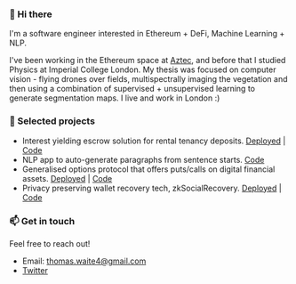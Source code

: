 ### 👋 Hi there 
I'm a software engineer interested in Ethereum + DeFi, Machine Learning + NLP. 

I've been working in the Ethereum space at [Aztec](https://aztec.network/index.html), and before that I studied Physics at Imperial College London. My thesis was focused on computer vision - flying drones over fields, multispectrally imaging the vegetation and then using a combination of supervised + unsupervised learning to generate segmentation maps. I live and work in London :)

### 🔭 Selected projects
- Interest yielding escrow solution for rental tenancy deposits. [Deployed](https://betterdeposits.com/) | [Code](https://github.com/hack-money/better-deposits)
- NLP app to auto-generate paragraphs from sentence starts. [Code](https://github.com/thomas-waite/text-improve)
- Generalised options protocol that offers puts/calls on digital financial assets. [Deployed](http://coveroptions.eth.link) | [Code](https://github.com/hack-money/Cover) 
- Privacy preserving wallet recovery tech, zkSocialRecovery. [Deployed](https://gateway.temporal.cloud/ipns/ui.solui.dev/#l=QmTAMtWNxVFgznQhrWtYCwhqjom94nvTaQcXP9uPScTDgJ&shortEmbedUrl=https%3A%2F%2Fsolui.dev%2Fui%2FQmTAMtWNxVFgznQhrWtYCwhqjom94nvTaQcXP9uPScTDgJ) | [Code](https://github.com/thomas-waite/zkSocialRecovery)

### 📫 Get in touch
Feel free to reach out!
- Email: thomas.waite4@gmail.com
- [Twitter](https://twitter.com/tom_waite_)
